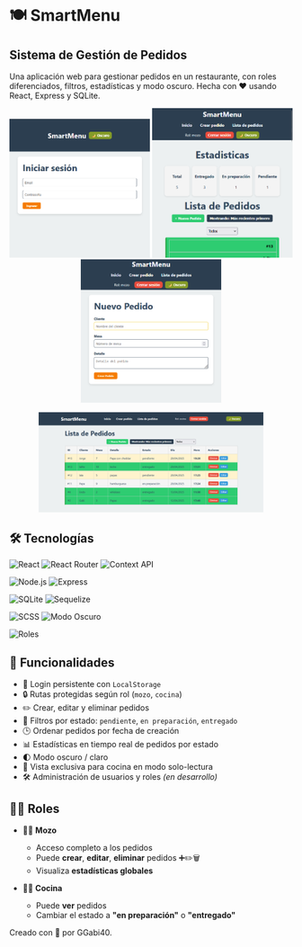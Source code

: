 # 🍽️ SmartMenu
## Sistema de Gestión de Pedidos

Una aplicación web para gestionar pedidos en un restaurante, con roles diferenciados, filtros, estadísticas y modo oscuro. Hecha con ❤️ usando React, Express y SQLite.

<p align="center">
    <img src='./frontend/src/assets/img-preview/preview-1.png' alt='Login' width="250" />
    <img src='./frontend/src/assets/img-preview/preview-2.png' alt='Estadisticas' width="250" />
    <img src='./frontend/src/assets/img-preview/preview-3.png' alt='Estadisticas' width="250" />
</p>

<p align="center">
    <img src='./frontend/src/assets/img-preview/preview-5.png' alt='Desktop' width="400" />
</p>

## 🛠️ Tecnologías
<div align="left">

![React](https://img.shields.io/badge/Frontend-React-61DAFB?logo=react&logoColor=white&style=for-the-badge)
![React Router](https://img.shields.io/badge/Routing-React_Router-CA4245?logo=reactrouter&logoColor=white&style=for-the-badge)
![Context API](https://img.shields.io/badge/State_Context_API-764ABC?logo=react&logoColor=white&style=for-the-badge)

![Node.js](https://img.shields.io/badge/Backend-Node.js-339933?logo=nodedotjs&logoColor=white&style=for-the-badge)
![Express](https://img.shields.io/badge/Framework-Express.js-000000?logo=express&logoColor=white&style=for-the-badge)

![SQLite](https://img.shields.io/badge/Database-SQLite-003B57?logo=sqlite&logoColor=white&style=for-the-badge)
![Sequelize](https://img.shields.io/badge/ORM-Sequelize-52B0E7?logo=sequelize&logoColor=white&style=for-the-badge)

![SCSS](https://img.shields.io/badge/Estilos-SCSS-CC6699?logo=sass&logoColor=white&style=for-the-badge)
![Modo Oscuro](https://img.shields.io/badge/UI-Modo_Oscuro-555555?style=for-the-badge)

![Roles](https://img.shields.io/badge/Control_de_Acceso-Autenticación_y_Roles-blueviolet?style=for-the-badge)

</div>

## 🚀 Funcionalidades
- 🔐 Login persistente con `LocalStorage`
- 🔒 Rutas protegidas según rol (`mozo`, `cocina`)
- ✏️ Crear, editar y eliminar pedidos
- 🎯 Filtros por estado: `pendiente`, `en preparación`, `entregado`
- 🕒 Ordenar pedidos por fecha de creación
- 📊 Estadísticas en tiempo real de pedidos por estado
- 🌓 Modo oscuro / claro
- 🧾 Vista exclusiva para cocina en modo solo-lectura
- 🛠️ Administración de usuarios y roles *(en desarrollo)*


## 🧑‍💻 Roles
- 👨‍🍽️ **Mozo**
  - Acceso completo a los pedidos
  - Puede **crear**, **editar**, **eliminar** pedidos ➕✏️🗑️
  - Visualiza **estadísticas globales**

- 👩‍🍳 **Cocina**
  - Puede **ver** pedidos
  - Cambiar el estado a **"en preparación"** o **"entregado"**

Creado con 💖 por GGabi40.
